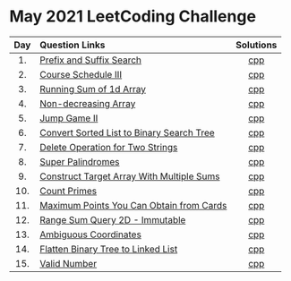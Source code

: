 # May 2021 LeetCoding Challenge

| Day | Question Links                                                                                                                                           |                                Solutions                                 |
| :-: | :------------------------------------------------------------------------------------------------------------------------------------------------------- | :----------------------------------------------------------------------: |
| 1.  | [Prefix and Suffix Search](https://leetcode.com/explore/challenge/card/may-leetcoding-challenge-2021/598/week-1-may-1st-may-7th/3728/)                   |            [cpp](./01.%20Prefix%20and%20Suffix%20Search.cpp)             |
| 2.  | [Course Schedule III](https://leetcode.com/explore/challenge/card/may-leetcoding-challenge-2021/598/week-1-may-1st-may-7th/3729/)                        |                [cpp](./02.%20Course%20Schedule%20III.cpp)                |
| 3.  | [Running Sum of 1d Array](https://leetcode.com/explore/challenge/card/may-leetcoding-challenge-2021/598/week-1-may-1st-may-7th/3730/)                    |            [cpp](./03.%20Running%20Sum%20of%201d%20Array.cpp)            |
| 4.  | [Non-decreasing Array](https://leetcode.com/explore/featured/card/may-leetcoding-challenge-2021/598/week-1-may-1st-may-7th/3731/)                        |                [cpp](./04.%20Non-decreasing%20Array.cpp)                 |
| 5.  | [Jump Game II](https://leetcode.com/explore/challenge/card/may-leetcoding-challenge-2021/598/week-1-may-1st-may-7th/3732/)                               |                   [cpp](./05.%20Jump%20Game%20II.cpp)                    |
| 6.  | [Convert Sorted List to Binary Search Tree](https://leetcode.com/explore/challenge/card/may-leetcoding-challenge-2021/598/week-1-may-1st-may-7th/3733/)  | [cpp](./06.%20Convert%20Sorted%20List%20to%20Binary%20Search%20Tree.cpp) |
| 7.  | [Delete Operation for Two Strings](https://leetcode.com/explore/challenge/card/may-leetcoding-challenge-2021/598/week-1-may-1st-may-7th/3734/)           |       [cpp](./07.%20Delete%20Operation%20for%20Two%20Strings.cpp)        |
| 8.  | [Super Palindromes](https://leetcode.com/explore/challenge/card/may-leetcoding-challenge-2021/599/week-2-may-8th-may-14th/3736/)                         |                  [cpp](./08.%20Super%20Palindromes.cpp)                  |
| 9.  | [Construct Target Array With Multiple Sums](https://leetcode.com/explore/challenge/card/may-leetcoding-challenge-2021/599/week-2-may-8th-may-14th/3737/) |  [cpp](./09.%20Construct%20Target%20Array%20With%20Multiple%20Sums.cpp)  |
| 10. | [Count Primes](https://leetcode.com/explore/challenge/card/may-leetcoding-challenge-2021/599/week-2-may-8th-may-14th/3738/)                              |                    [cpp](./10.%20Count%20Primes.cpp)                     |
| 11. | [Maximum Points You Can Obtain from Cards](https://leetcode.com/explore/challenge/card/may-leetcoding-challenge-2021/599/week-2-may-8th-may-14th/3739/)  | [cpp](./11.%20Maximum%20Points%20You%20Can%20Obtain%20from%20Cards.cpp)  |
| 12. | [Range Sum Query 2D - Immutable](https://leetcode.com/explore/challenge/card/may-leetcoding-challenge-2021/599/week-2-may-8th-may-14th/3740/)            |       [cpp](./12.%20Range%20Sum%20Query%202D%20-%20Immutable.cpp)        |
| 13. | [Ambiguous Coordinates](https://leetcode.com/explore/challenge/card/may-leetcoding-challenge-2021/599/week-2-may-8th-may-14th/3741/)                     |                [cpp](./13.%20Ambiguous%20Coordinates.cpp)                |
| 14. | [Flatten Binary Tree to Linked List](https://leetcode.com/explore/challenge/card/may-leetcoding-challenge-2021/599/week-2-may-8th-may-14th/3742)                     |                [cpp](./14.%20Flatten%20Binary%20Tree%20to%20Linked%20List.cpp)                |
| 15. | [Valid Number](https://leetcode.com/explore/challenge/card/may-leetcoding-challenge-2021/600/week-3-may-15th-may-21st/3744/)                     |                [cpp](./15.%20Valid%20Number.cpp)                |
